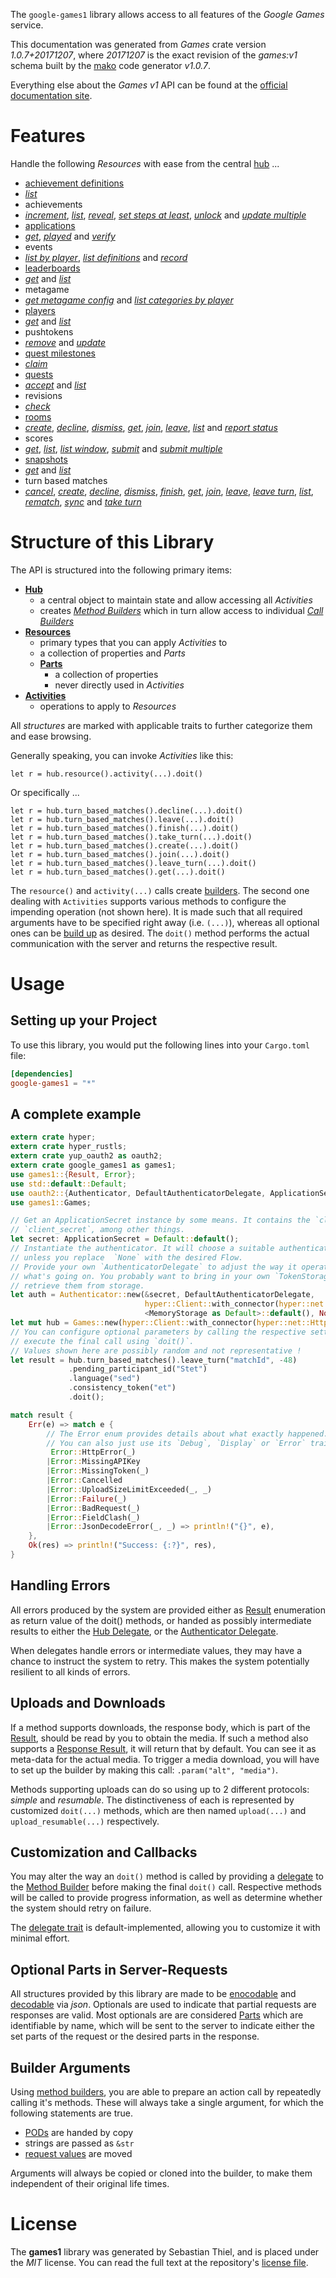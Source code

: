 <!---
DO NOT EDIT !
This file was generated automatically from 'src/mako/api/README.md.mako'
DO NOT EDIT !
-->
The `google-games1` library allows access to all features of the *Google Games* service.

This documentation was generated from *Games* crate version *1.0.7+20171207*, where *20171207* is the exact revision of the *games:v1* schema built by the [mako](http://www.makotemplates.org/) code generator *v1.0.7*.

Everything else about the *Games* *v1* API can be found at the
[official documentation site](https://developers.google.com/games/services/).
# Features

Handle the following *Resources* with ease from the central [hub](https://docs.rs/google-games1/1.0.7+20171207/google_games1/struct.Games.html) ... 

* [achievement definitions](https://docs.rs/google-games1/1.0.7+20171207/google_games1/struct.AchievementDefinition.html)
 * [*list*](https://docs.rs/google-games1/1.0.7+20171207/google_games1/struct.AchievementDefinitionListCall.html)
* achievements
 * [*increment*](https://docs.rs/google-games1/1.0.7+20171207/google_games1/struct.AchievementIncrementCall.html), [*list*](https://docs.rs/google-games1/1.0.7+20171207/google_games1/struct.AchievementListCall.html), [*reveal*](https://docs.rs/google-games1/1.0.7+20171207/google_games1/struct.AchievementRevealCall.html), [*set steps at least*](https://docs.rs/google-games1/1.0.7+20171207/google_games1/struct.AchievementSetStepsAtLeastCall.html), [*unlock*](https://docs.rs/google-games1/1.0.7+20171207/google_games1/struct.AchievementUnlockCall.html) and [*update multiple*](https://docs.rs/google-games1/1.0.7+20171207/google_games1/struct.AchievementUpdateMultipleCall.html)
* [applications](https://docs.rs/google-games1/1.0.7+20171207/google_games1/struct.Application.html)
 * [*get*](https://docs.rs/google-games1/1.0.7+20171207/google_games1/struct.ApplicationGetCall.html), [*played*](https://docs.rs/google-games1/1.0.7+20171207/google_games1/struct.ApplicationPlayedCall.html) and [*verify*](https://docs.rs/google-games1/1.0.7+20171207/google_games1/struct.ApplicationVerifyCall.html)
* events
 * [*list by player*](https://docs.rs/google-games1/1.0.7+20171207/google_games1/struct.EventListByPlayerCall.html), [*list definitions*](https://docs.rs/google-games1/1.0.7+20171207/google_games1/struct.EventListDefinitionCall.html) and [*record*](https://docs.rs/google-games1/1.0.7+20171207/google_games1/struct.EventRecordCall.html)
* [leaderboards](https://docs.rs/google-games1/1.0.7+20171207/google_games1/struct.Leaderboard.html)
 * [*get*](https://docs.rs/google-games1/1.0.7+20171207/google_games1/struct.LeaderboardGetCall.html) and [*list*](https://docs.rs/google-games1/1.0.7+20171207/google_games1/struct.LeaderboardListCall.html)
* metagame
 * [*get metagame config*](https://docs.rs/google-games1/1.0.7+20171207/google_games1/struct.MetagameGetMetagameConfigCall.html) and [*list categories by player*](https://docs.rs/google-games1/1.0.7+20171207/google_games1/struct.MetagameListCategoriesByPlayerCall.html)
* [players](https://docs.rs/google-games1/1.0.7+20171207/google_games1/struct.Player.html)
 * [*get*](https://docs.rs/google-games1/1.0.7+20171207/google_games1/struct.PlayerGetCall.html) and [*list*](https://docs.rs/google-games1/1.0.7+20171207/google_games1/struct.PlayerListCall.html)
* pushtokens
 * [*remove*](https://docs.rs/google-games1/1.0.7+20171207/google_games1/struct.PushtokenRemoveCall.html) and [*update*](https://docs.rs/google-games1/1.0.7+20171207/google_games1/struct.PushtokenUpdateCall.html)
* [quest milestones](https://docs.rs/google-games1/1.0.7+20171207/google_games1/struct.QuestMilestone.html)
 * [*claim*](https://docs.rs/google-games1/1.0.7+20171207/google_games1/struct.QuestMilestoneClaimCall.html)
* [quests](https://docs.rs/google-games1/1.0.7+20171207/google_games1/struct.Quest.html)
 * [*accept*](https://docs.rs/google-games1/1.0.7+20171207/google_games1/struct.QuestAcceptCall.html) and [*list*](https://docs.rs/google-games1/1.0.7+20171207/google_games1/struct.QuestListCall.html)
* revisions
 * [*check*](https://docs.rs/google-games1/1.0.7+20171207/google_games1/struct.RevisionCheckCall.html)
* [rooms](https://docs.rs/google-games1/1.0.7+20171207/google_games1/struct.Room.html)
 * [*create*](https://docs.rs/google-games1/1.0.7+20171207/google_games1/struct.RoomCreateCall.html), [*decline*](https://docs.rs/google-games1/1.0.7+20171207/google_games1/struct.RoomDeclineCall.html), [*dismiss*](https://docs.rs/google-games1/1.0.7+20171207/google_games1/struct.RoomDismisCall.html), [*get*](https://docs.rs/google-games1/1.0.7+20171207/google_games1/struct.RoomGetCall.html), [*join*](https://docs.rs/google-games1/1.0.7+20171207/google_games1/struct.RoomJoinCall.html), [*leave*](https://docs.rs/google-games1/1.0.7+20171207/google_games1/struct.RoomLeaveCall.html), [*list*](https://docs.rs/google-games1/1.0.7+20171207/google_games1/struct.RoomListCall.html) and [*report status*](https://docs.rs/google-games1/1.0.7+20171207/google_games1/struct.RoomReportStatuCall.html)
* scores
 * [*get*](https://docs.rs/google-games1/1.0.7+20171207/google_games1/struct.ScoreGetCall.html), [*list*](https://docs.rs/google-games1/1.0.7+20171207/google_games1/struct.ScoreListCall.html), [*list window*](https://docs.rs/google-games1/1.0.7+20171207/google_games1/struct.ScoreListWindowCall.html), [*submit*](https://docs.rs/google-games1/1.0.7+20171207/google_games1/struct.ScoreSubmitCall.html) and [*submit multiple*](https://docs.rs/google-games1/1.0.7+20171207/google_games1/struct.ScoreSubmitMultipleCall.html)
* [snapshots](https://docs.rs/google-games1/1.0.7+20171207/google_games1/struct.Snapshot.html)
 * [*get*](https://docs.rs/google-games1/1.0.7+20171207/google_games1/struct.SnapshotGetCall.html) and [*list*](https://docs.rs/google-games1/1.0.7+20171207/google_games1/struct.SnapshotListCall.html)
* turn based matches
 * [*cancel*](https://docs.rs/google-games1/1.0.7+20171207/google_games1/struct.TurnBasedMatcheCancelCall.html), [*create*](https://docs.rs/google-games1/1.0.7+20171207/google_games1/struct.TurnBasedMatcheCreateCall.html), [*decline*](https://docs.rs/google-games1/1.0.7+20171207/google_games1/struct.TurnBasedMatcheDeclineCall.html), [*dismiss*](https://docs.rs/google-games1/1.0.7+20171207/google_games1/struct.TurnBasedMatcheDismisCall.html), [*finish*](https://docs.rs/google-games1/1.0.7+20171207/google_games1/struct.TurnBasedMatcheFinishCall.html), [*get*](https://docs.rs/google-games1/1.0.7+20171207/google_games1/struct.TurnBasedMatcheGetCall.html), [*join*](https://docs.rs/google-games1/1.0.7+20171207/google_games1/struct.TurnBasedMatcheJoinCall.html), [*leave*](https://docs.rs/google-games1/1.0.7+20171207/google_games1/struct.TurnBasedMatcheLeaveCall.html), [*leave turn*](https://docs.rs/google-games1/1.0.7+20171207/google_games1/struct.TurnBasedMatcheLeaveTurnCall.html), [*list*](https://docs.rs/google-games1/1.0.7+20171207/google_games1/struct.TurnBasedMatcheListCall.html), [*rematch*](https://docs.rs/google-games1/1.0.7+20171207/google_games1/struct.TurnBasedMatcheRematchCall.html), [*sync*](https://docs.rs/google-games1/1.0.7+20171207/google_games1/struct.TurnBasedMatcheSyncCall.html) and [*take turn*](https://docs.rs/google-games1/1.0.7+20171207/google_games1/struct.TurnBasedMatcheTakeTurnCall.html)




# Structure of this Library

The API is structured into the following primary items:

* **[Hub](https://docs.rs/google-games1/1.0.7+20171207/google_games1/struct.Games.html)**
    * a central object to maintain state and allow accessing all *Activities*
    * creates [*Method Builders*](https://docs.rs/google-games1/1.0.7+20171207/google_games1/trait.MethodsBuilder.html) which in turn
      allow access to individual [*Call Builders*](https://docs.rs/google-games1/1.0.7+20171207/google_games1/trait.CallBuilder.html)
* **[Resources](https://docs.rs/google-games1/1.0.7+20171207/google_games1/trait.Resource.html)**
    * primary types that you can apply *Activities* to
    * a collection of properties and *Parts*
    * **[Parts](https://docs.rs/google-games1/1.0.7+20171207/google_games1/trait.Part.html)**
        * a collection of properties
        * never directly used in *Activities*
* **[Activities](https://docs.rs/google-games1/1.0.7+20171207/google_games1/trait.CallBuilder.html)**
    * operations to apply to *Resources*

All *structures* are marked with applicable traits to further categorize them and ease browsing.

Generally speaking, you can invoke *Activities* like this:

```Rust,ignore
let r = hub.resource().activity(...).doit()
```

Or specifically ...

```ignore
let r = hub.turn_based_matches().decline(...).doit()
let r = hub.turn_based_matches().leave(...).doit()
let r = hub.turn_based_matches().finish(...).doit()
let r = hub.turn_based_matches().take_turn(...).doit()
let r = hub.turn_based_matches().create(...).doit()
let r = hub.turn_based_matches().join(...).doit()
let r = hub.turn_based_matches().leave_turn(...).doit()
let r = hub.turn_based_matches().get(...).doit()
```

The `resource()` and `activity(...)` calls create [builders][builder-pattern]. The second one dealing with `Activities` 
supports various methods to configure the impending operation (not shown here). It is made such that all required arguments have to be 
specified right away (i.e. `(...)`), whereas all optional ones can be [build up][builder-pattern] as desired.
The `doit()` method performs the actual communication with the server and returns the respective result.

# Usage

## Setting up your Project

To use this library, you would put the following lines into your `Cargo.toml` file:

```toml
[dependencies]
google-games1 = "*"
```

## A complete example

```Rust
extern crate hyper;
extern crate hyper_rustls;
extern crate yup_oauth2 as oauth2;
extern crate google_games1 as games1;
use games1::{Result, Error};
use std::default::Default;
use oauth2::{Authenticator, DefaultAuthenticatorDelegate, ApplicationSecret, MemoryStorage};
use games1::Games;

// Get an ApplicationSecret instance by some means. It contains the `client_id` and 
// `client_secret`, among other things.
let secret: ApplicationSecret = Default::default();
// Instantiate the authenticator. It will choose a suitable authentication flow for you, 
// unless you replace  `None` with the desired Flow.
// Provide your own `AuthenticatorDelegate` to adjust the way it operates and get feedback about 
// what's going on. You probably want to bring in your own `TokenStorage` to persist tokens and
// retrieve them from storage.
let auth = Authenticator::new(&secret, DefaultAuthenticatorDelegate,
                              hyper::Client::with_connector(hyper::net::HttpsConnector::new(hyper_rustls::TlsClient::new())),
                              <MemoryStorage as Default>::default(), None);
let mut hub = Games::new(hyper::Client::with_connector(hyper::net::HttpsConnector::new(hyper_rustls::TlsClient::new())), auth);
// You can configure optional parameters by calling the respective setters at will, and
// execute the final call using `doit()`.
// Values shown here are possibly random and not representative !
let result = hub.turn_based_matches().leave_turn("matchId", -48)
             .pending_participant_id("Stet")
             .language("sed")
             .consistency_token("et")
             .doit();

match result {
    Err(e) => match e {
        // The Error enum provides details about what exactly happened.
        // You can also just use its `Debug`, `Display` or `Error` traits
         Error::HttpError(_)
        |Error::MissingAPIKey
        |Error::MissingToken(_)
        |Error::Cancelled
        |Error::UploadSizeLimitExceeded(_, _)
        |Error::Failure(_)
        |Error::BadRequest(_)
        |Error::FieldClash(_)
        |Error::JsonDecodeError(_, _) => println!("{}", e),
    },
    Ok(res) => println!("Success: {:?}", res),
}

```
## Handling Errors

All errors produced by the system are provided either as [Result](https://docs.rs/google-games1/1.0.7+20171207/google_games1/enum.Result.html) enumeration as return value of 
the doit() methods, or handed as possibly intermediate results to either the 
[Hub Delegate](https://docs.rs/google-games1/1.0.7+20171207/google_games1/trait.Delegate.html), or the [Authenticator Delegate](https://docs.rs/yup-oauth2/*/yup_oauth2/trait.AuthenticatorDelegate.html).

When delegates handle errors or intermediate values, they may have a chance to instruct the system to retry. This 
makes the system potentially resilient to all kinds of errors.

## Uploads and Downloads
If a method supports downloads, the response body, which is part of the [Result](https://docs.rs/google-games1/1.0.7+20171207/google_games1/enum.Result.html), should be
read by you to obtain the media.
If such a method also supports a [Response Result](https://docs.rs/google-games1/1.0.7+20171207/google_games1/trait.ResponseResult.html), it will return that by default.
You can see it as meta-data for the actual media. To trigger a media download, you will have to set up the builder by making
this call: `.param("alt", "media")`.

Methods supporting uploads can do so using up to 2 different protocols: 
*simple* and *resumable*. The distinctiveness of each is represented by customized 
`doit(...)` methods, which are then named `upload(...)` and `upload_resumable(...)` respectively.

## Customization and Callbacks

You may alter the way an `doit()` method is called by providing a [delegate](https://docs.rs/google-games1/1.0.7+20171207/google_games1/trait.Delegate.html) to the 
[Method Builder](https://docs.rs/google-games1/1.0.7+20171207/google_games1/trait.CallBuilder.html) before making the final `doit()` call. 
Respective methods will be called to provide progress information, as well as determine whether the system should 
retry on failure.

The [delegate trait](https://docs.rs/google-games1/1.0.7+20171207/google_games1/trait.Delegate.html) is default-implemented, allowing you to customize it with minimal effort.

## Optional Parts in Server-Requests

All structures provided by this library are made to be [enocodable](https://docs.rs/google-games1/1.0.7+20171207/google_games1/trait.RequestValue.html) and 
[decodable](https://docs.rs/google-games1/1.0.7+20171207/google_games1/trait.ResponseResult.html) via *json*. Optionals are used to indicate that partial requests are responses 
are valid.
Most optionals are are considered [Parts](https://docs.rs/google-games1/1.0.7+20171207/google_games1/trait.Part.html) which are identifiable by name, which will be sent to 
the server to indicate either the set parts of the request or the desired parts in the response.

## Builder Arguments

Using [method builders](https://docs.rs/google-games1/1.0.7+20171207/google_games1/trait.CallBuilder.html), you are able to prepare an action call by repeatedly calling it's methods.
These will always take a single argument, for which the following statements are true.

* [PODs][wiki-pod] are handed by copy
* strings are passed as `&str`
* [request values](https://docs.rs/google-games1/1.0.7+20171207/google_games1/trait.RequestValue.html) are moved

Arguments will always be copied or cloned into the builder, to make them independent of their original life times.

[wiki-pod]: http://en.wikipedia.org/wiki/Plain_old_data_structure
[builder-pattern]: http://en.wikipedia.org/wiki/Builder_pattern
[google-go-api]: https://github.com/google/google-api-go-client

# License
The **games1** library was generated by Sebastian Thiel, and is placed 
under the *MIT* license.
You can read the full text at the repository's [license file][repo-license].

[repo-license]: https://github.com/Byron/google-apis-rsblob/master/LICENSE.md
